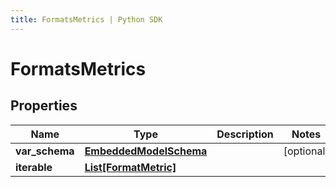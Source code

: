 ```yaml
---
title: FormatsMetrics | Python SDK
---
```


# FormatsMetrics



## Properties

Name | Type | Description | Notes
------------ | ------------- | ------------- | -------------
**var_schema** | [**EmbeddedModelSchema**](EmbeddedModelSchema) |  | [optional] 
**iterable** | [**List[FormatMetric]**](FormatMetric) |  | 


